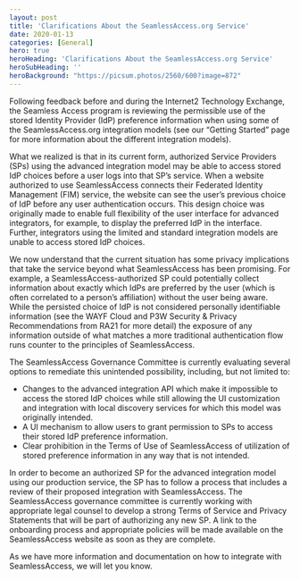 ```yaml
---
layout: post
title: 'Clarifications About the SeamlessAccess.org Service'
date: 2020-01-13
categories: [General]
hero: true
heroHeading: 'Clarifications About the SeamlessAccess.org Service'
heroSubHeading: ''
heroBackground: "https://picsum.photos/2560/600?image=872"
---
```


Following feedback before and during the Internet2 Technology Exchange, the Seamless Access program is reviewing the permissible use of the stored Identity Provider (IdP) preference information when using some of the SeamlessAccess.org integration models (see our “Getting Started” page for more information about the different integration models).

What we realized is that in its current form, authorized Service Providers (SPs) using the advanced integration model may be able to access stored IdP choices before a user logs into that SP’s service. When a website authorized to use SeamlessAccess connects their Federated Identity Management (FIM) service, the website can see the user’s previous choice of IdP before any user authentication occurs. This design choice was originally made to enable full flexibility of the user interface for advanced integrators, for example, to display the preferred IdP in the interface. Further, integrators using the limited and standard integration models are unable to access stored IdP choices.

We now understand that the current situation has some privacy implications that take the service beyond what SeamlessAccess has been promising. For example, a SeamlessAccess-authorized SP could potentially collect information about exactly which IdPs are preferred by the user (which is often correlated to a person’s affiliation) without the user being aware. While the persisted choice of IdP is not considered personally identifiable information (see the WAYF Cloud and P3W Security & Privacy Recommendations from RA21 for more detail) the exposure of any information outside of what matches a more traditional authentication flow runs counter to the principles of SeamlessAccess. 

The SeamlessAccess Governance Committee is currently evaluating several options to remediate this unintended possibility, including, but not limited to:

* Changes to the advanced integration API which make it impossible to access the stored IdP choices while still allowing the UI customization and integration with local discovery services for which this model was originally intended.
* A UI mechanism to allow users to grant permission to SPs to access their stored IdP preference information.
* Clear prohibition in the Terms of Use of SeamlessAccess of utilization of stored preference information in any way that is not intended.

In order to become an authorized SP for the advanced integration model using our production service, the SP has to follow a process that includes a review of their proposed integration with SeamlessAccess. The SeamlessAccess governance committee is currently working with appropriate legal counsel to develop a strong Terms of Service and Privacy Statements that will be part of authorizing any new SP. A link to the onboarding process and appropriate policies will be made available on the SeamlessAccess website as soon as they are complete. 

As we have more information and documentation on how to integrate with SeamlessAccess, we will let you know. 
